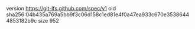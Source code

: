 version https://git-lfs.github.com/spec/v1
oid sha256:04b435a769a5bb9f3c06d158c1ed81e4f0a47ea933c670e35386444853182b9c
size 952
